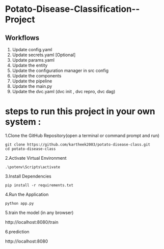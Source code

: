 # Potato-Disease-Classification--Project


## Workflows

1. Update config.yaml
2. Update secrets.yaml [Optional]
3. Update params.yaml
4. Update the entity
5. Update the configuration manager in src config
6. Update the components
7. Update the pipeline 
8. Update the main.py
9. Update the dvc.yaml (dvc init , dvc repro, dvc dag)

# steps to run this project in your own system :

1.Clone the GitHub Repository(open a terminal or command prompt and run)
   
    git clone https://github.com/kartheek2003/potato-disease-class.git
    cd potato-disease-class

2.Activate Virtual Environment
   
    .\potenv\Scripts\activate

3.Install Dependencies

    pip install -r requirements.txt


4.Run the Application

    python app.py

5.train the model  (in any browser)
  
   http://localhost:8080/train

6.prediction
   
   http://localhost:8080
